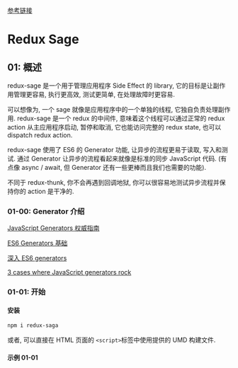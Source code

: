 [参考链接](https://redux-saga-in-chinese.js.org/)

# Redux Sage

## 01: 概述

redux-sage 是一个用于管理应用程序 Side Effect 的 library, 它的目标是让副作用管理更容易, 执行更高效, 测试更简单, 在处理故障时更容易.

可以想像为, 一个 sage 就像是应用程序中的一个单独的线程, 它独自负责处理副作用. redux-sage 是一个 redux 的中间件, 意味着这个线程可以通过正常的 redux action 从主应用程序启动, 暂停和取消, 它也能访问完整的 redux state, 也可以 dispatch redux action.

redux-sage 使用了 ES6 的 Generator 功能, 让异步的流程更易于读取, 写入和测试. 通过 Generator 让异步的流程看起来就像是标准的同步 JavaScript 代码. (有点像 async / await, 但 Generator 还有一些更棒而且我们也需要的功能).

不同于 redux-thunk, 你不会再遇到回调地狱, 你可以很容易地测试异步流程并保持你的 action 是干净的.

### 01-00: Generator 介绍

[JavaScript Generators 权威指南](https://github.com/gajus/gajus.com-blog/blob/master/posts/the-definitive-guide-to-the-javascript-generators/index.md)

[ES6 Generators 基础](https://davidwalsh.name/es6-generators)

[深入 ES6 generators](https://2ality.com/2015/03/es6-generators.html)

[3 cases where JavaScript generators rock](https://goshakkk.name/javascript-generators-understanding-sample-use-cases/)

### 01-01: 开始

#### 安装

```bash
npm i redux-saga
```

或者, 可以直接在 HTML 页面的 `<script>`标签中使用提供的 UMD 构建文件.

#### 示例 01-01

